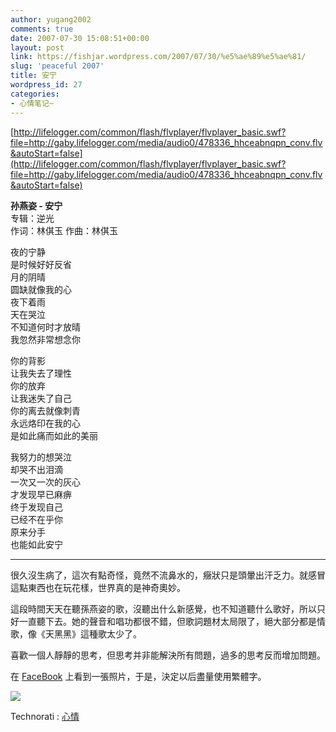 ```yaml
---
author: yugang2002
comments: true
date: 2007-07-30 15:08:51+00:00
layout: post
link: https://fishjar.wordpress.com/2007/07/30/%e5%ae%89%e5%ae%81/
slug: 'peaceful 2007'
title: 安宁
wordpress_id: 27
categories:
- 心情笔记~
---
```



[http://lifelogger.com/common/flash/flvplayer/flvplayer_basic.swf?file=http://gaby.lifelogger.com/media/audio0/478336_hhceabnqpn_conv.flv&autoStart=false](http://lifelogger.com/common/flash/flvplayer/flvplayer_basic.swf?file=http://gaby.lifelogger.com/media/audio0/478336_hhceabnqpn_conv.flv&autoStart=false)




**孙燕姿 - 安宁**  
专辑：逆光  
作词：林倛玉 作曲：林倛玉  
  
夜的宁静  
是时候好好反省  
月的阴晴  
圆缺就像我的心  
夜下着雨  
天在哭泣  
不知道何时才放晴  
我忽然非常想念你  
  
你的背影  
让我失去了理性  
你的放弃  
让我迷失了自己  
你的离去就像刺青  
永远烙印在我的心  
是如此痛而如此的美丽  
  
我努力的想哭泣  
却哭不出泪滴  
一次又一次的灰心  
才发现早已麻痹  
终于发现自己  
已经不在乎你  
原来分手  
也能如此安宁




* * *




很久沒生病了，這次有點奇怪，竟然不流鼻水的，癥狀只是頭暈出汗乏力。就感冒這點東西也在玩花樣，世界真的是神奇奧妙。




這段時間天天在聽孫燕姿的歌，沒聽出什么新感覺，也不知道聽什么歌好，所以只好一直聽下去。她的聲音和唱功都很不錯，但歌詞題材太局限了，絕大部分都是情歌，像《天黑黑》這種歌太少了。




喜歡一個人靜靜的思考，但思考并非能解決所有問題，過多的思考反而增加問題。




在 [FaceBook](http://www.facebook.com/) 上看到一張照片，于是，決定以后盡量使用繁體字。




[![](http://photo6.yupoo.com/20070730/224804_1696527249_yafhcwba.jpg)](http://www.yupoo.com/photos/view?id=ff80808113fb05bd01141799211b28f9)





  
  Technorati : [心情](http://technorati.com/tag/%E5%BF%83%E6%83%85) 

